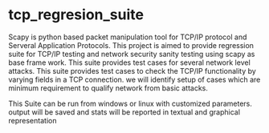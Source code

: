 # tcp_regresion_suite
Scapy is python based packet manipulation tool for TCP/IP protocol and Serveral Application Protocols.
This project is aimed to provide regression suite for TCP/IP testing and network security sanity testing using scapy as base frame work.
This suite provides test cases for several network level attacks.
This suite provides test cases to check the TCP/IP functionality by varying fields in a TCP connection.
we will identify setup of cases which are minimum requirement to  qualify network from basic attacks.

This Suite can be run from windows or linux with customized parameters.
output will be saved and stats will be reported in textual and graphical representation
